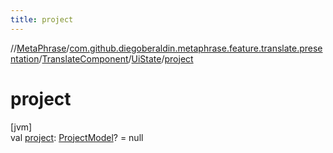 ```yaml
---
title: project
---
```

//[MetaPhrase](../../../../index.html)/[com.github.diegoberaldin.metaphrase.feature.translate.presentation](../../index.html)/[TranslateComponent](../index.html)/[UiState](index.html)/[project](project.html)



# project



[jvm]\
val [project](project.html): [ProjectModel](../../../com.github.diegoberaldin.metaphrase.domain.project.data/-project-model/index.html)? = null




